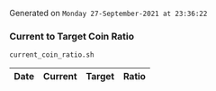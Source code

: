 Generated on `Monday 27-September-2021 at 23:36:22`

### Current to Target Coin Ratio
`current_coin_ratio.sh`

Date|Current|Target|Ratio
---|---|---|---
